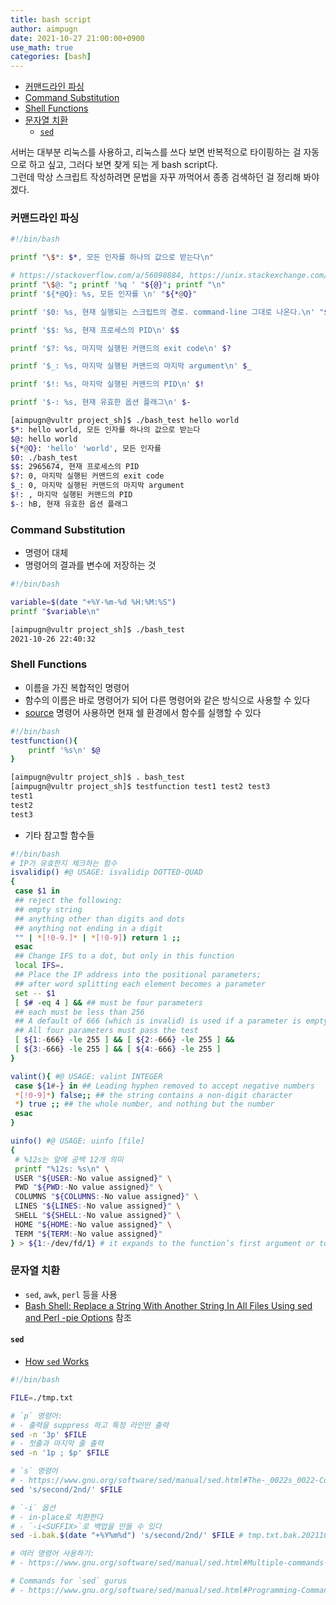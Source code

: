 ```yaml
---
title: bash script
author: aimpugn
date: 2021-10-27 21:00:00+0900
use_math: true
categories: [bash]
---
```


- [커맨드라인 파싱](#커맨드라인-파싱)
- [Command Substitution](#command-substitution)
- [Shell Functions](#shell-functions)
- [문자열 치환](#문자열-치환)
  - [`sed`](#sed)

서버는 대부분 리눅스를 사용하고, 리눅스를 쓰다 보면 반복적으로 타이핑하는 걸 자동으로 하고 싶고, 그러다 보면 찾게 되는 게 bash script다.  
그런데 막상 스크립트 작성하려면 문법을 자꾸 까먹어서 종종 검색하던 걸 정리해 봐야겠다.  

### 커맨드라인 파싱

```bash
#!/bin/bash

printf "\$*: $*, 모든 인자를 하나의 값으로 받는다\n"

# https://stackoverflow.com/a/56098884, https://unix.stackexchange.com/a/433595
printf "\$@: "; printf '%q ' "${@}"; printf "\n"
printf '${*@Q}: %s, 모든 인자를 \n' "${*@Q}"

printf '$0: %s, 현재 실행되는 스크립트의 경로. command-line 그대로 나온다.\n' "$0"

printf '$$: %s, 현재 프로세스의 PID\n' $$

printf '$?: %s, 마지막 실행된 커맨드의 exit code\n' $?

printf '$_: %s, 마지막 실행된 커맨드의 마지막 argument\n' $_

printf '$!: %s, 마지막 실행된 커맨드의 PID\n' $!

printf '$-: %s, 현재 유효한 옵션 플래그\n' $-
```

```bash
[aimpugn@vultr project_sh]$ ./bash_test hello world
$*: hello world, 모든 인자를 하나의 값으로 받는다
$@: hello world 
${*@Q}: 'hello' 'world', 모든 인자를 
$0: ./bash_test
$$: 2965674, 현재 프로세스의 PID
$?: 0, 마지막 실행된 커맨드의 exit code
$_: 0, 마지막 실행된 커맨드의 마지막 argument
$!: , 마지막 실행된 커맨드의 PID
$-: hB, 현재 유효한 옵션 플래그
```

### Command Substitution

- 명령어 대체
- 명령어의 결과를 변수에 저장하는 것

```bash
#!/bin/bash

variable=$(date "+%Y-%m-%d %H:%M:%S")
printf "$variable\n"
```

```bash
[aimpugn@vultr project_sh]$ ./bash_test 
2021-10-26 22:40:32
```

### Shell Functions

- 이름을 가진 복합적인 명령어
- 함수의 이름은 바로 명령어가 되어 다른 명령어와 같은 방식으로 사용할 수 있다
- [source](https://linuxize.com/post/bash-source-command/) 명령어 사용하면 현재 쉘 환경에서 함수를 실행할 수 있다

```bash
#!/bin/bash
testfunction(){
    printf '%s\n' $@
}
```

```bash
[aimpugn@vultr project_sh]$ . bash_test 
[aimpugn@vultr project_sh]$ testfunction test1 test2 test3
test1
test2
test3
```

- 기타 참고할 함수들

```bash
#!/bin/bash
# IP가 유효한지 체크하는 함수
isvalidip() #@ USAGE: isvalidip DOTTED-QUAD
{
 case $1 in
 ## reject the following:
 ## empty string
 ## anything other than digits and dots
 ## anything not ending in a digit
 "" | *[!0-9.]* | *[!0-9]) return 1 ;;
 esac
 ## Change IFS to a dot, but only in this function
 local IFS=.
 ## Place the IP address into the positional parameters;
 ## after word splitting each element becomes a parameter
 set -- $1
 [ $# -eq 4 ] && ## must be four parameters
 ## each must be less than 256
 ## A default of 666 (which is invalid) is used if a parameter is empty
 ## All four parameters must pass the test
 [ ${1:-666} -le 255 ] && [ ${2:-666} -le 255 ] &&
 [ ${3:-666} -le 255 ] && [ ${4:-666} -le 255 ]
}

valint(){ #@ USAGE: valint INTEGER
 case ${1#-} in ## Leading hyphen removed to accept negative numbers
 *[!0-9]*) false;; ## the string contains a non-digit character
 *) true ;; ## the whole number, and nothing but the number
 esac
}

uinfo() #@ USAGE: uinfo [file]
{
 # %12s는 앞에 공백 12개 의미
 printf "%12s: %s\n" \
 USER "${USER:-No value assigned}" \
 PWD "${PWD:-No value assigned}" \
 COLUMNS "${COLUMNS:-No value assigned}" \
 LINES "${LINES:-No value assigned}" \
 SHELL "${SHELL:-No value assigned}" \
 HOME "${HOME:-No value assigned}" \
 TERM "${TERM:-No value assigned}"
} > ${1:-/dev/fd/1} # it expands to the function’s first argument or to /dev/fd/1 (standard output) if no argument is given: 
```

### 문자열 치환

- `sed`, `awk`, `perl` 등을 사용
- [Bash Shell: Replace a String With Another String In All Files Using sed and Perl -pie Options](https://www.cyberciti.biz/faq/unix-linux-replace-string-words-in-many-files/) 참조

#### `sed`

- [How `sed` Works](https://www.gnu.org/software/sed/manual/sed.html#Execution-Cycle)

```bash
#!/bin/bash

FILE=./tmp.txt

# `p` 명령어: 
# - 출력을 suppress 하고 특정 라인만 출력
sed -n '3p' $FILE 
# - 첫줄과 마지막 줄 출력
sed -n '1p ; $p' $FILE 

# `s` 명령어
# - https://www.gnu.org/software/sed/manual/sed.html#The-_0022s_0022-Command
sed 's/second/2nd/' $FILE

# `-i` 옵션
# - in-place로 치환한다
# - `-i<SUFFIX>`로 백업을 만들 수 있다
sed -i.bak.$(date "+%Y%m%d") 's/second/2nd/' $FILE # tmp.txt.bak.20211027 백업 파일이 생성된다

# 여러 명령어 사용하기:
# - https://www.gnu.org/software/sed/manual/sed.html#Multiple-commands-syntax

# Commands for `sed` gurus
# - https://www.gnu.org/software/sed/manual/sed.html#Programming-Commands
```
